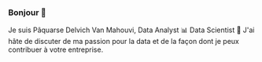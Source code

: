 ### Bonjour 👋
Je suis Pâquarse Delvich Van Mahouvi, Data Analyst 📊 Data Scientist 🧠
J'ai hâte de discuter de ma passion pour la data et de la façon dont je peux contribuer à votre entreprise.

<!--
**Paquarse/Paquarse** is a ✨ _special_ ✨ repository because its `README.md` (this file) appears on your GitHub profile.

Here are some ideas to get you started:

- 🔭 I’m currently working on ...
- 🌱 I’m currently learning ...
- 👯 I’m looking to collaborate on ...
- 🤔 I’m looking for help with ...
- 💬 Ask me about ...
- 📫 How to reach me: ...
- 😄 Pronouns: ...
- ⚡ Fun fact: ...
-->
